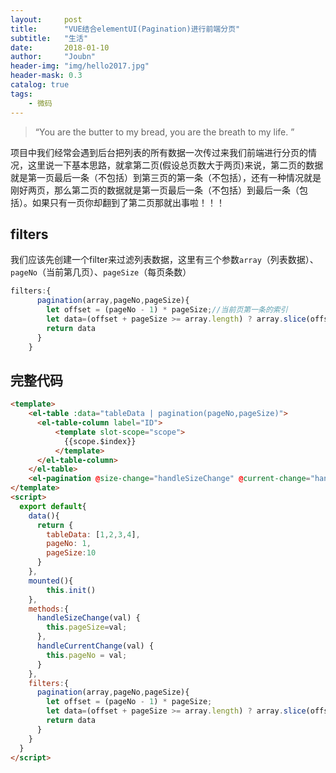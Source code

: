 ```yaml
---
layout:     post
title:      "VUE结合elementUI(Pagination)进行前端分页"
subtitle:   "生活"
date:       2018-01-10
author:     "Joubn"
header-img: "img/hello2017.jpg"
header-mask: 0.3
catalog: true
tags:
    - 微码
---
```


> “You are the butter to my bread, you are the breath to my life. ”

项目中我们经常会遇到后台把列表的所有数据一次传过来我们前端进行分页的情况，这里说一下基本思路，就拿第二页(假设总页数大于两页)来说，第二页的数据就是第一页最后一条（不包括）到第三页的第一条（不包括），还有一种情况就是刚好两页，那么第二页的数据就是第一页最后一条（不包括）到最后一条（包括）。如果只有一页你却翻到了第二页那就出事啦！！！

## filters
我们应该先创建一个filter来过滤列表数据，这里有三个参数`array`（列表数据）、`pageNo`（当前第几页）、`pageSize`（每页条数）

```js
filters:{
      pagination(array,pageNo,pageSize){
        let offset = (pageNo - 1) * pageSize;//当前页第一条的索引
        let data=(offset + pageSize >= array.length) ? array.slice(offset, array.length) : array.slice(offset, offset + pageSize);
        return data
      }
    }
```

## 完整代码

```html
<template>
    <el-table :data="tableData | pagination(pageNo,pageSize)">
      <el-table-column label="ID">
          <template slot-scope="scope">
            {{scope.$index}}  
          </template>
      </el-table-column>
    </el-table>
    <el-pagination @size-change="handleSizeChange" @current-change="handleCurrentChange" :current-page="pageNo" :page-size="pageSize" layout=" prev, pager, next, sizes, jumper" :total="tableData.length"></el-pagination>
</template>
<script>
  export default{
    data(){
      return {
        tableData: [1,2,3,4],
        pageNo: 1,
        pageSize:10
      }
    },
    mounted(){
    	this.init()
    },
    methods:{
      handleSizeChange(val) {
        this.pageSize=val;
      },
      handleCurrentChange(val) {
        this.pageNo = val;
      }
    },
    filters:{
      pagination(array,pageNo,pageSize){
        let offset = (pageNo - 1) * pageSize;
        let data=(offset + pageSize >= array.length) ? array.slice(offset, array.length) : array.slice(offset, offset + pageSize);
        return data
      }
    }
  }
</script>
```




